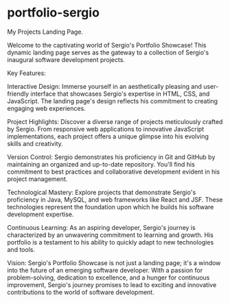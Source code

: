 # portfolio-sergio

My Projects Landing Page.

Welcome to the captivating world of Sergio's Portfolio Showcase! This dynamic landing page serves as the gateway to a collection of Sergio's inaugural software development projects.

Key Features:

Interactive Design: Immerse yourself in an aesthetically pleasing and user-friendly interface that showcases Sergio's expertise in HTML, CSS, and JavaScript. The landing page's design reflects his commitment to creating engaging web experiences.

Project Highlights: Discover a diverse range of projects meticulously crafted by Sergio. From responsive web applications to innovative JavaScript implementations, each project offers a unique glimpse into his evolving skills and creativity.

Version Control: Sergio demonstrates his proficiency in Git and GitHub by maintaining an organized and up-to-date repository. You'll find his commitment to best practices and collaborative development evident in his project management.

Technological Mastery: Explore projects that demonstrate Sergio's proficiency in Java, MySQL, and web frameworks like React and JSF. These technologies represent the foundation upon which he builds his software development expertise.

Continuous Learning: As an aspiring developer, Sergio's journey is characterized by an unwavering commitment to learning and growth. His portfolio is a testament to his ability to quickly adapt to new technologies and tools.

Vision:
Sergio's Portfolio Showcase is not just a landing page; it's a window into the future of an emerging software developer. With a passion for problem-solving, dedication to excellence, and a hunger for continuous improvement, Sergio's journey promises to lead to exciting and innovative contributions to the world of software development.
